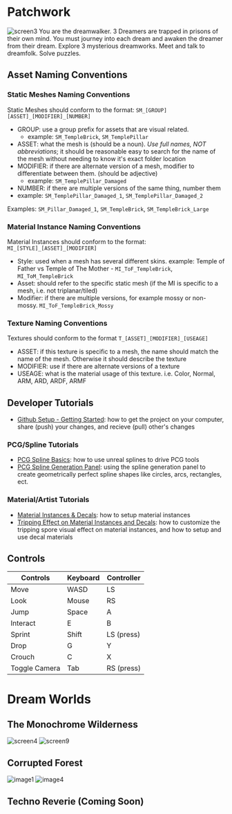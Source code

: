 # Patchwork
![screen3](https://github.com/mharris382/Patchwork/assets/20174390/a6b9f2f5-f726-443c-abff-3a54aced46f8)
You are the dreamwalker.  3 Dreamers are trapped in prisons of their own mind.  You must journey into each dream and awaken the dreamer from their dream.  Explore 3 mysterious dreamworks. Meet and talk to dreamfolk. Solve puzzles. 


## Asset Naming Conventions

### Static Meshes Naming Conventions
Static Meshes should conform to the format: `SM_[GROUP][ASSET]_[MODIFIER]_[NUMBER]`
- GROUP: use a group prefix for assets that are visual related. 
    - example: `SM_TempleBrick`, `SM_TemplePillar`
- ASSET: what the mesh is (should be a noun).  *Use full names, NOT abbreviations*; it should be reasonable easy to search for the name of the mesh without needing to know it's exact folder location
- MODIFIER: if there are alternate version of a mesh, modifier to differentiate between them. (should be adjective)
    - example: `SM_TemplePillar_Damaged`
- NUMBER: if there are multiple versions of the same thing, number them
- example: `SM_TemplePillar_Damaged_1`, `SM_TemplePillar_Damaged_2`

Examples: `SM_Pillar_Damaged_1`, `SM_TempleBrick`, `SM_TempleBrick_Large`

### Material Instance Naming Conventions
Material Instances should conform to the format: `MI_[STYLE]_[ASSET]_[MODIFIER]`
- Style: used when a mesh has several different skins.  example: Temple of Father vs Temple of The Mother - `MI_ToF_TempleBrick`, `MI_ToM_TempleBrick`
- Asset: should refer to the specific static mesh (if the MI is specific to a mesh, i.e. not triplanar/tiled)
- Modifier: if there are multiple versions, for example mossy or non-mossy.  `MI_ToF_TempleBrick_Mossy`

### Texture Naming Conventions
Textures should conform to the format `T_[ASSET]_[MODIFIER]_[USEAGE]`
- ASSET: if this texture is specific to a mesh, the name should match the name of the mesh.  Otherwise it should describe the texture
- MODIFIER: use if there are alternate versions of a texture
- USEAGE: what is the material usage of this texture.  i.e.  Color, Normal, ARM, ARD, ARDF, ARMF


## Developer Tutorials
- [Github Setup - Getting Started](https://youtu.be/SSY1GSorOZo): how to get the project on your computer, share (push) your changes, and recieve (pull) other's changes

### PCG/Spline Tutorials
- [PCG Spline Basics](https://drive.google.com/file/d/1XyUS_TNJkIwBEPGysXkdBDmUEDSMxy2n/view?usp=sharing): how to use unreal splines to drive PCG tools
- [PCG Spline Generation Panel](https://drive.google.com/file/d/1pSgB_K5Fwsr8T4nWcEIsx20yZmcm-67k/view?usp=drive_link): using the spline generation panel to create geometrically perfect spline shapes like circles, arcs, rectangles, ect.

### Material/Artist Tutorials
- [Material Instances & Decals](https://drive.google.com/file/d/1EJButo1KU2iEu4rwVy26Y1fW3uFP9FJ5/view?usp=drive_link): how to setup material instances 
- [Tripping Effect on Material Instances and Decals](https://youtu.be/eXk4doBa2y0): how to customize the tripping spore visual effect on material instances, and how to setup and use decal materials


## Controls
| Controls | Keyboard | Controller |
| -----|--------|------|
| Move | WASD | LS |
| Look | Mouse | RS |
| Jump | Space | A |
| Interact | E | B |
| Sprint | Shift | LS (press) |
| Drop | G | Y |
| Crouch | C | X |
| Toggle Camera | Tab | RS (press) |


# Dream Worlds


## The Monochrome Wilderness
![screen4](https://github.com/mharris382/Patchwork/assets/20174390/0cd3d6c9-5305-41b1-a000-c033074bab2e)
![screen9](https://github.com/mharris382/Patchwork/assets/20174390/5d0f5d2e-24d0-4f27-92cc-80649e548b10)

## Corrupted Forest
![image1](https://github.com/mharris382/Patchwork/assets/20174390/2f789ab4-281e-4fbc-9795-fcf3e4e09198)
![image4](https://github.com/mharris382/Patchwork/assets/20174390/1eb97ea2-92d4-4096-8c6a-a090f00cb05e)

## Techno Reverie (Coming Soon)
